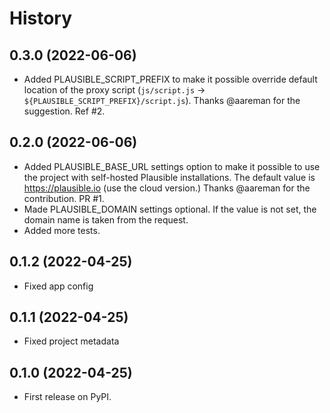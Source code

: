 # History

## 0.3.0 (2022-06-06)

- Added PLAUSIBLE_SCRIPT_PREFIX to make it possible override default location of the proxy script (`js/script.js` -> `${PLAUSIBLE_SCRIPT_PREFIX}/script.js`). Thanks @aareman for the suggestion. Ref #2.

## 0.2.0 (2022-06-06)

- Added PLAUSIBLE_BASE_URL settings option to make it possible to use the project with self-hosted Plausible installations. The default value is https://plausible.io (use the cloud version.) Thanks @aareman for the contribution. PR #1.
- Made PLAUSIBLE_DOMAIN settings optional. If the value is not set, the domain name is taken from the request.
- Added more tests.

## 0.1.2 (2022-04-25)

- Fixed app config

## 0.1.1 (2022-04-25)

- Fixed project metadata

## 0.1.0 (2022-04-25)

- First release on PyPI.
